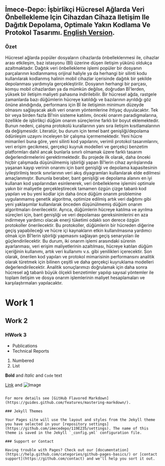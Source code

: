 ## İmece-Depo: İşbirlikçi Hücresel Ağlarda Veri Önbellekleme Için Cihazdan Cihaza Iletişim Ile Dağıtık Depolama, Optimale Yakın Kodlama Ve Protokol Tasarımı. [English Version](https://imecedepo.github.io/119E235-DISCO-proc/).

### Özet

Hücresel ağlarda popüler dosyaların cihazlarda önbelleklenmesi ile, cihazlar arası etkileşim, baz istasyonu (Bİ) üzerine
düşen iletişim yükünü oldukça azaltmaktadır. Dağıtık veri önbellekleme işlemi popüler bir dosyanın parçalarının
kodlanmamış orijinal haliyle ya da herhangi bir silinti kodu kullanılarak kodlanmış halinin mobil cihazlar içerisinde dağıtık
bir şekilde depolanması yardımıyla gerçekleştirilir. Dosyanın herhangi bir parçası, komşu mobil cihazlardan ya da
mümkün değilse, doğrudan Bİ’lerden, yüksek bir iletişim maliyeti pahasına indirilebilir. Bir hücresel ağda, rastgele
zamanlarda bazı düğümlerin hücreye katıldığı ve bazılarının ayrıldığı göz önüne alındığında, performans için Bİ ile
iletişimin minimum düzeyde olmasını sağlayacak akıllı veri onarım yöntemlerine ihtiyaç duyulacaktır. Tek bir veya birden
fazla Bİ’nin sisteme katılımı, önceki onarım paradigmalarına, özellikle de işbirlikçi düğüm onarım süreçlerine farklı bir
boyut eklemektedir. Bunun nedeni, çalışma protokolü kurallarının yanı sıra iletişim kısıtlamalarının da değişmesidir.
Literatür, bu durum için temel bant genişliği/depolama ödünleşim uzayını inceleyen bir çalışma içermemektedir.
Yeni hücre mimarileri buna göre, yeni silinti kod yapılarını, verimli protokol tasarımlarını, veri erişim gecikmesi,
gerçekçi kuyruk modelleri ve gerçekçi benzetim platformları dahil ancak bunlarla sınırlı olmamak üzere farklı tasarım
değerlendirmelerini gerektirmektedir. Bu projede ilk olarak, daha önceki hiçbir çalışmada düşünülmemiş işbirliği
yapan Bİ’lerin cihaz ayrılışlarında yaşanan kayıp verinin onarımı için bant genişliği ve depolama kapasitesinin
iyileştirilmiş teorik sınırlarının veri akış diyagramları kullanılarak elde edilmesi amaçlanmıştır. Bununla beraber, bant
genişliği ve depolama alanını en iyi kullanan kod yapılarından esinlenerek, veri önbellekleme işlemini optimale yakın bir
maliyetle gerçekleştirecek tamamen özgün çizge tabanlı kod yapıları ve bu yeni kodlar için daha önce düğüm onarım
problemine uygulanmamış genetik algoritma, optimize edilmiş artık veri dağıtımı gibi yeni yaklaşımlar kullanılarak
önceden düşünülmemiş düğüm onarım algoritmaları önerilecektir. Ayrıca, düğümlerin hücreye katılma ve ayrılma
süreçleri için, bant genişliği ve veri depolaması gereksinimlerini en aza indirmeye yardımcı olacak enerji tüketimi odaklı
son derece özgün protokoller önerilecektir. Bu protokoller, düğümlerin bir hücreden diğerine geçiş yapabileceği ve
hücre içi kaynakların etkin kullanılmasına yardımcı olmak için Bİ’lerin işbirliği yapmasını sağlayan geçiş senaryoları ile
güçlendirilecektir. Bu durum, iki onarım işlemi arasındaki sürenin ayarlanması, veri erişim maliyetlerinin azaltılması,
hücreye katılan düğüm içeriğinin kullanımı, artık veri kullanımı v.s. gibi yenilikleri içerecektir. Son olarak, önerilen kod
yapıları ve protokol mimarisinin performansını analitik olarak türetmek için bilinen çeşitli ve daha gerçekçi kuyruklama
modelleri değerlendirilecektir. Analitik sonuçlarımızı doğrulamak için daha sonra hücresel ağ tabanlı büyük ölçekli
benzetimler yapılıp sayısal yöntemler ile toplam iletişim ve dosya onarım işlemlerinin maliyet hesaplamaları ve
karşılaştırmaları yapılacaktır. 

# Work 1
## Work 2
### HWork 3

- Publications
- Technical Reports

1. Numbered
2. List

**Bold** and _Italic_ and `Code` text

[Link](url) and ![Image](src)
```

For more details see [GitHub Flavored Markdown](https://guides.github.com/features/mastering-markdown/).

### Jekyll Themes

Your Pages site will use the layout and styles from the Jekyll theme you have selected in your [repository settings](https://github.com/imecedepo/119E235/settings). The name of this theme is saved in the Jekyll `_config.yml` configuration file.

### Support or Contact

Having trouble with Pages? Check out our [documentation](https://help.github.com/categories/github-pages-basics/) or [contact support](https://github.com/contact) and we’ll help you sort it out.
